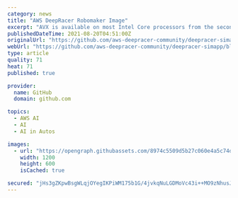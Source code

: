 ```yaml
---
category: news
title: "AWS DeepRacer Robomaker Image"
excerpt: "AVX is available on most Intel Core processors from the second generation on - running DeepRacer on an older processor really does not make sense; hence we do not have pre-built images without this instruction set. AVX2 is available on more modern Intel ..."
publishedDateTime: 2021-08-20T04:51:00Z
originalUrl: "https://github.com/aws-deepracer-community/deepracer-simapp/blob/master/README.md"
webUrl: "https://github.com/aws-deepracer-community/deepracer-simapp/blob/master/README.md"
type: article
quality: 71
heat: 71
published: true

provider:
  name: GitHub
  domain: github.com

topics:
  - AWS AI
  - AI
  - AI in Autos

images:
  - url: "https://opengraph.githubassets.com/8974c5509d5b27c060e4a5c74d508fdf14e2b3b8566b937df0d97c131812003a/aws-deepracer-community/deepracer-simapp"
    width: 1200
    height: 600
    isCached: true

secured: "jHs3gZKpwBsgWLqjOYegIKPiWM175b1G/4jvkqNuLGDMoVc43i++MO9zNhusJEk8BILiAPJm/y78xDhs9I1chINYSKVpzlHgKv46uJ7bmJK0ZJX8wvGQZ14N0oNfhVXKywkJccz7I1hX0j0puZ63rscBrha53FbINk7pXeiCmsEvPb1cPLD4Pg3TOPOz7wzaHWul+qnT6LZEMAOP1eH6puMf5UVgJgSDSBqA+WsaFVbhrclbwhHpkOj/rFScjIgSGcyiqWY6wOGT86//PIECK3+82hTSpVaQb/p5ZcHd3R04q0U0+ZY6K2rH7gaIoyT0z+ov521S/M2oqKoYDwkNmXlQ+LVnRyH+ULqwdRC9lYA=;VsxYcuB30jAOdZ6965lkew=="
---
```


